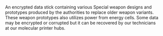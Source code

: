 An encrypted data stick containing various Special weapon designs and prototypes produced by the authorities to replace older weapon variants. These weapon prototypes also utilizes power from energy cells. Some data may be encrypted or corrupted but it can be recovered by our technicians at our molecular printer hubs.

